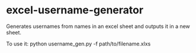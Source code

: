 # excel-username-generator
Generates usernames from names in an excel sheet and outputs it in a new sheet.

To use it: 
python username_gen.py -f path/to/filename.xlxs
